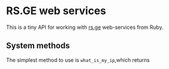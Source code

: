# RS.GE web services

This is a tiny API for working with [rs.ge](http://eservices.rs.ge) web-services from Ruby.

## System methods

The simplest method to use is `what_is_my_ip`,which returns 